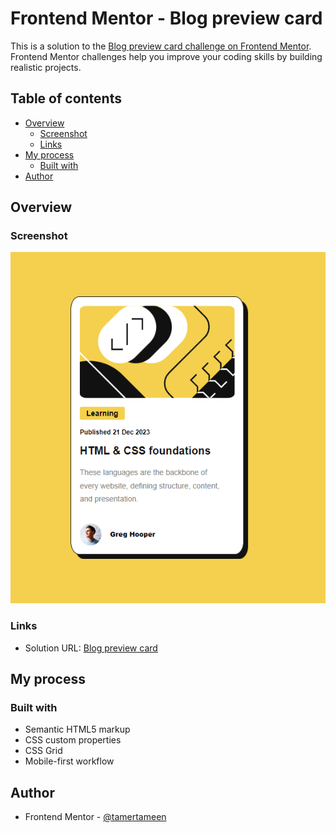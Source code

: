 # Frontend Mentor - Blog preview card

This is a solution to the [Blog preview card challenge on Frontend Mentor](https://www.frontendmentor.io/challenges/blog-preview-card-ckPaj01IcS). Frontend Mentor challenges help you improve your coding skills by building realistic projects.

## Table of contents

- [Overview](#overview)
  - [Screenshot](#screenshot)
  - [Links](#links)
- [My process](#my-process)
  - [Built with](#built-with)
- [Author](#author)

## Overview

### Screenshot

![](./assets/images/screenshot.png)

### Links

- Solution URL: [Blog preview card](https://tamertameen.github.io/Frontend-Mentor-Challenges/blog-preview-card/)

## My process

### Built with

- Semantic HTML5 markup
- CSS custom properties
- CSS Grid
- Mobile-first workflow

## Author

- Frontend Mentor - [@tamertameen](https://www.frontendmentor.io/profile/tamertameen)
